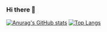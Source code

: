 ### Hi there 👋

<!--
**changwoon2/changwoon2** is a ✨ _special_ ✨ repository because its `README.md` (this file) appears on your GitHub profile.

Here are some ideas to get you started:

- 🔭 I’m currently working on ...
- 🌱 I’m currently learning ...
- 👯 I’m looking to collaborate on ...
- 🤔 I’m looking for help with ...
- 💬 Ask me about ...
- 📫 How to reach me: ...
- 😄 Pronouns: ...
- ⚡ Fun fact: ...
-->

[![Anurag's GitHub stats](https://github-readme-stats.vercel.app/api?username=changwoon2)](https://github.com/anuraghazra/github-readme-stats)
[![Top Langs](https://github-readme-stats.vercel.app/api/top-langs/?username=changwoon2)](https://github.com/anuraghazra/github-readme-stats)




